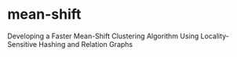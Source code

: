 # mean-shift
Developing a Faster Mean-Shift Clustering Algorithm Using Locality-Sensitive Hashing and Relation Graphs
